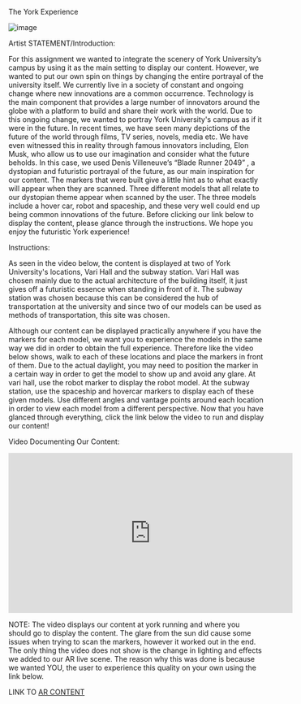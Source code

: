 The York Experience



![image](https://user-images.githubusercontent.com/90469907/164122775-6e87613a-c80e-410e-bbce-af44995dd528.png)







Artist STATEMENT/Introduction: 

For this assignment we wanted to integrate the scenery of York University’s campus by using it as the main setting to display our content. However, we wanted to put our own spin on things by changing the entire portrayal of the university itself. We currently live in a society of constant and ongoing change where new innovations are a common occurrence. Technology is the main component that provides a large number of innovators around the globe with a platform to build and share their work with the world. Due to this ongoing change, we wanted to portray York University's campus as if it were in the future. In recent times, we have seen many depictions of the future of the world through films, TV series, novels, media etc. We have even witnessed this in reality through famous innovators including, Elon Musk, who allow us to use our imagination and consider what the future beholds. In this case, we used Denis Villeneuve’s “Blade Runner 2049” , a dystopian and futuristic portrayal of the future, as our main inspiration for our content. The markers that were built give a little hint as to what exactly will appear when they are scanned. Three different models that all relate to our dystopian theme appear when scanned by the user. The three models include a hover car, robot and spaceship, and these very well could end up being common innovations of the future. Before clicking our link below to display the content, please glance through the instructions. We hope you enjoy the futuristic York experience!


Instructions: 

As seen in the video below, the content is displayed at two of York University's locations, Vari Hall and the subway station. Vari Hall was chosen mainly due to the actual architecture of the building itself, it just gives off a futuristic essence when standing in front of it. The subway station was chosen because this can be considered the hub of transportation at the university and since two of our models can be used as methods of transportation, this site was chosen. 

Although our content can be displayed practically anywhere if you have the markers for each model, we want you to experience the models in the same way we did in order to obtain the full experience. Therefore like the video below shows, walk to each of these locations and place the markers in front of them. Due to the actual daylight, you may need to position the marker in a certain way in order to get the model to show up and avoid any glare. At vari hall, use the robot marker to display the robot model. At the subway station, use the spaceship and hovercar markers to display each of these given models. Use different angles and vantage points around each location in order to view each model from a different perspective. Now that you have glanced through everything, click the link below the video to run and display our content!

Video Documenting Our Content: 

<iframe width="560" height="315" src="https://www.youtube.com/embed/C5jUqhx9nQw" title="YouTube video player" frameborder="0" allow="accelerometer; autoplay; clipboard-write; encrypted-media; gyroscope; picture-in-picture" allowfullscreen></iframe>

NOTE: The video displays our content at york running and where you should go to display the content. The glare from the sun did cause some issues when trying to scan the markers, however it worked out in the end. The only thing the video does not show is the change in lighting and effects we added to our AR live scene. The reason why this was done is because we wanted YOU, the user to experience this quality on your own using the link below. 


LINK TO [AR CONTENT](website/pages/custom-glTF3.html)



